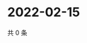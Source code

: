 # 2022-02-15

共 0 条

<!-- BEGIN WEIBO -->
<!-- 最后更新时间 Tue Feb 15 2022 10:29:34 GMT+0800 (China Standard Time) -->

<!-- END WEIBO -->
